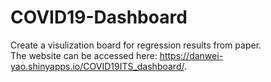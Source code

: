 # COVID19-Dashboard
Create a visulization board for regression results from paper.  
The website can be accessed here:  https://danwei-yao.shinyapps.io/COVID19ITS_dashboard/.  
